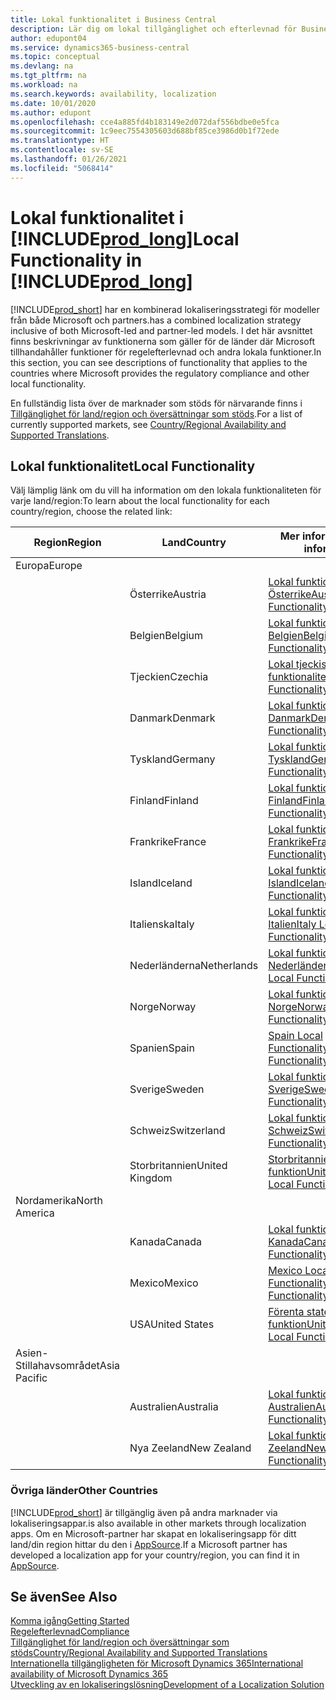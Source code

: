 ```yaml
---
title: Lokal funktionalitet i Business Central
description: Lär dig om lokal tillgänglighet och efterlevnad för Business Central för de länder där Microsoft tillhandahåller den lokala funktionaliteten.
author: edupont04
ms.service: dynamics365-business-central
ms.topic: conceptual
ms.devlang: na
ms.tgt_pltfrm: na
ms.workload: na
ms.search.keywords: availability, localization
ms.date: 10/01/2020
ms.author: edupont
ms.openlocfilehash: cce4a885fd4b183149e2d072daf556bdbe0e5fca
ms.sourcegitcommit: 1c9eec7554305603d688bf85ce3986d0b1f72ede
ms.translationtype: HT
ms.contentlocale: sv-SE
ms.lasthandoff: 01/26/2021
ms.locfileid: "5068414"
---
```

# <a name="local-functionality-in-prod_long"></a><span data-ttu-id="cb082-103">Lokal funktionalitet i [!INCLUDE[prod_long](includes/prod_long.md)]</span><span class="sxs-lookup"><span data-stu-id="cb082-103">Local Functionality in [!INCLUDE[prod_long](includes/prod_long.md)]</span></span>

[!INCLUDE[prod_short](includes/prod_short.md)] <span data-ttu-id="cb082-104">har en kombinerad lokaliseringsstrategi för modeller från både Microsoft och partners.</span><span class="sxs-lookup"><span data-stu-id="cb082-104">has a combined localization strategy inclusive of both Microsoft-led and partner-led models.</span></span> <span data-ttu-id="cb082-105">I det här avsnittet finns beskrivningar av funktionerna som gäller för de länder där Microsoft tillhandahåller funktioner för regelefterlevnad och andra lokala funktioner.</span><span class="sxs-lookup"><span data-stu-id="cb082-105">In this section, you can see descriptions of functionality that applies to the countries where Microsoft provides the regulatory compliance and other local functionality.</span></span>  

<span data-ttu-id="cb082-106">En fullständig lista över de marknader som stöds för närvarande finns i [Tillgänglighet för land/region och översättningar som stöds](/dynamics365/business-central/dev-itpro/compliance/apptest-countries-and-translations?toc=/dynamics365/business-central/toc.json).</span><span class="sxs-lookup"><span data-stu-id="cb082-106">For a list of currently supported markets, see [Country/Regional Availability and Supported Translations](/dynamics365/business-central/dev-itpro/compliance/apptest-countries-and-translations?toc=/dynamics365/business-central/toc.json).</span></span>  

## <a name="local-functionality"></a><span data-ttu-id="cb082-107">Lokal funktionalitet</span><span class="sxs-lookup"><span data-stu-id="cb082-107">Local Functionality</span></span>

<span data-ttu-id="cb082-108">Välj lämplig länk om du vill ha information om den lokala funktionaliteten för varje land/region:</span><span class="sxs-lookup"><span data-stu-id="cb082-108">To learn about the local functionality for each country/region, choose the related link:</span></span>

| <span data-ttu-id="cb082-109">Region</span><span class="sxs-lookup"><span data-stu-id="cb082-109">Region</span></span> | <span data-ttu-id="cb082-110">Land</span><span class="sxs-lookup"><span data-stu-id="cb082-110">Country</span></span> | <span data-ttu-id="cb082-111">Mer information</span><span class="sxs-lookup"><span data-stu-id="cb082-111">More information</span></span> |
| --- | --- |--- |
| <span data-ttu-id="cb082-112">Europa</span><span class="sxs-lookup"><span data-stu-id="cb082-112">Europe</span></span> |  | |
|        | <span data-ttu-id="cb082-113">Österrike</span><span class="sxs-lookup"><span data-stu-id="cb082-113">Austria</span></span> | [<span data-ttu-id="cb082-114">Lokal funktionalitet för Österrike</span><span class="sxs-lookup"><span data-stu-id="cb082-114">Austria Local Functionality</span></span>](localfunctionality/austria/austria-local-functionality.md) |
|        | <span data-ttu-id="cb082-115">Belgien</span><span class="sxs-lookup"><span data-stu-id="cb082-115">Belgium</span></span> | [<span data-ttu-id="cb082-116">Lokal funktionalitet för Belgien</span><span class="sxs-lookup"><span data-stu-id="cb082-116">Belgium Local Functionality</span></span>](localfunctionality/belgium/belgium-local-functionality.md) |
|        | <span data-ttu-id="cb082-117">Tjeckien</span><span class="sxs-lookup"><span data-stu-id="cb082-117">Czechia</span></span> | [<span data-ttu-id="cb082-118">Lokal tjeckisk funktionalitet</span><span class="sxs-lookup"><span data-stu-id="cb082-118">Czech Local Functionality</span></span>](localfunctionality/czech/czech-local-functionality.md) |
|        | <span data-ttu-id="cb082-119">Danmark</span><span class="sxs-lookup"><span data-stu-id="cb082-119">Denmark</span></span> | [<span data-ttu-id="cb082-120">Lokal funktionalitet för Danmark</span><span class="sxs-lookup"><span data-stu-id="cb082-120">Denmark Local Functionality</span></span>](localfunctionality/denmark/denmark-local-functionality.md) |
|        | <span data-ttu-id="cb082-121">Tyskland</span><span class="sxs-lookup"><span data-stu-id="cb082-121">Germany</span></span> | [<span data-ttu-id="cb082-122">Lokal funktionalitet för Tyskland</span><span class="sxs-lookup"><span data-stu-id="cb082-122">Germany Local Functionality</span></span>](localfunctionality/germany/germany-local-functionality.md) |
|        | <span data-ttu-id="cb082-123">Finland</span><span class="sxs-lookup"><span data-stu-id="cb082-123">Finland</span></span> | [<span data-ttu-id="cb082-124">Lokal funktionalitet för Finland</span><span class="sxs-lookup"><span data-stu-id="cb082-124">Finland Local Functionality</span></span>](localfunctionality/finland/finland-local-functionality.md) |
|        | <span data-ttu-id="cb082-125">Frankrike</span><span class="sxs-lookup"><span data-stu-id="cb082-125">France</span></span> | [<span data-ttu-id="cb082-126">Lokal funktionalitet för Frankrike</span><span class="sxs-lookup"><span data-stu-id="cb082-126">France Local Functionality</span></span>](localfunctionality/france/france-local-functionality.md) |
|        | <span data-ttu-id="cb082-127">Island</span><span class="sxs-lookup"><span data-stu-id="cb082-127">Iceland</span></span> | [<span data-ttu-id="cb082-128">Lokal funktionalitet för Island</span><span class="sxs-lookup"><span data-stu-id="cb082-128">Iceland Local Functionality</span></span>](localfunctionality/iceland/iceland-local-functionality.md) |
|        | <span data-ttu-id="cb082-129">Italienska</span><span class="sxs-lookup"><span data-stu-id="cb082-129">Italy</span></span> | [<span data-ttu-id="cb082-130">Lokal funktionalitet för Italien</span><span class="sxs-lookup"><span data-stu-id="cb082-130">Italy Local Functionality</span></span>](localfunctionality/italy/italy-local-functionality.md) |
|        | <span data-ttu-id="cb082-131">Nederländerna</span><span class="sxs-lookup"><span data-stu-id="cb082-131">Netherlands</span></span> | [<span data-ttu-id="cb082-132">Lokal funktionalitet för Nederländerna</span><span class="sxs-lookup"><span data-stu-id="cb082-132">Netherlands Local Functionality</span></span>](localfunctionality/netherlands/netherlands-local-functionality.md) |
|        | <span data-ttu-id="cb082-133">Norge</span><span class="sxs-lookup"><span data-stu-id="cb082-133">Norway</span></span> | [<span data-ttu-id="cb082-134">Lokal funktionalitet för Norge</span><span class="sxs-lookup"><span data-stu-id="cb082-134">Norway Local Functionality</span></span>](localfunctionality/norway/norway-local-functionality.md) |
|        | <span data-ttu-id="cb082-135">Spanien</span><span class="sxs-lookup"><span data-stu-id="cb082-135">Spain</span></span> | [<span data-ttu-id="cb082-136">Spain Local Functionality</span><span class="sxs-lookup"><span data-stu-id="cb082-136">Spain Local Functionality</span></span>](localfunctionality/spain/spain-local-functionality.md) |
|        | <span data-ttu-id="cb082-137">Sverige</span><span class="sxs-lookup"><span data-stu-id="cb082-137">Sweden</span></span> | [<span data-ttu-id="cb082-138">Lokal funktionalitet för Sverige</span><span class="sxs-lookup"><span data-stu-id="cb082-138">Sweden Local Functionality</span></span>](localfunctionality/sweden/sweden-local-functionality.md) |
|        | <span data-ttu-id="cb082-139">Schweiz</span><span class="sxs-lookup"><span data-stu-id="cb082-139">Switzerland</span></span> | [<span data-ttu-id="cb082-140">Lokal funktionalitet för Schweiz</span><span class="sxs-lookup"><span data-stu-id="cb082-140">Switzerland Local Functionality</span></span>](localfunctionality/switzerland/switzerland-local-functionality.md) |
|        | <span data-ttu-id="cb082-141">Storbritannien</span><span class="sxs-lookup"><span data-stu-id="cb082-141">United Kingdom</span></span> | [<span data-ttu-id="cb082-142">Storbritannien, lokal funktion</span><span class="sxs-lookup"><span data-stu-id="cb082-142">United Kingdom Local Functionality</span></span>](localfunctionality/unitedkingdom/united-kingdom-local-functionality.md) |
| <span data-ttu-id="cb082-143">Nordamerika</span><span class="sxs-lookup"><span data-stu-id="cb082-143">North America</span></span> |       |  |
|        | <span data-ttu-id="cb082-144">Kanada</span><span class="sxs-lookup"><span data-stu-id="cb082-144">Canada</span></span>|[<span data-ttu-id="cb082-145">Lokal funktionalitet för Kanada</span><span class="sxs-lookup"><span data-stu-id="cb082-145">Canada Local Functionality</span></span>](localfunctionality/canada/canada-local-functionality.md) |
|        | <span data-ttu-id="cb082-146">Mexico</span><span class="sxs-lookup"><span data-stu-id="cb082-146">Mexico</span></span> | [<span data-ttu-id="cb082-147">Mexico Local Functionality</span><span class="sxs-lookup"><span data-stu-id="cb082-147">Mexico Local Functionality</span></span>](localfunctionality/mexico/mexico-local-functionality.md) |
|        | <span data-ttu-id="cb082-148">USA</span><span class="sxs-lookup"><span data-stu-id="cb082-148">United States</span></span>|[<span data-ttu-id="cb082-149">Förenta staterna: lokal funktion</span><span class="sxs-lookup"><span data-stu-id="cb082-149">United States Local Functionality</span></span>](localfunctionality/unitedstates/united-states-local-functionality.md) |
| <span data-ttu-id="cb082-150">Asien-Stillahavsområdet</span><span class="sxs-lookup"><span data-stu-id="cb082-150">Asia Pacific</span></span> |       |  |
|        | <span data-ttu-id="cb082-151">Australien</span><span class="sxs-lookup"><span data-stu-id="cb082-151">Australia</span></span> | [<span data-ttu-id="cb082-152">Lokal funktionalitet för Australien</span><span class="sxs-lookup"><span data-stu-id="cb082-152">Australia Local Functionality</span></span>](localfunctionality/australia/australia-local-functionality.md) |
|        | <span data-ttu-id="cb082-153">Nya Zeeland</span><span class="sxs-lookup"><span data-stu-id="cb082-153">New Zealand</span></span> | [<span data-ttu-id="cb082-154">Lokal funktionalitet för Nya Zeeland</span><span class="sxs-lookup"><span data-stu-id="cb082-154">New Zealand Local Functionality</span></span>](localfunctionality/newzealand/new-zealand-local-functionality.md) |

### <a name="other-countries"></a><span data-ttu-id="cb082-155">Övriga länder</span><span class="sxs-lookup"><span data-stu-id="cb082-155">Other Countries</span></span>

[!INCLUDE[prod_short](includes/prod_short.md)] <span data-ttu-id="cb082-156">är tillgänglig även på andra marknader via lokaliseringsappar.</span><span class="sxs-lookup"><span data-stu-id="cb082-156">is also available in other markets through localization apps.</span></span> <span data-ttu-id="cb082-157">Om en Microsoft-partner har skapat en lokaliseringsapp för ditt land/din region hittar du den i [AppSource](https://go.microsoft.com/fwlink/?linkid=2081646).</span><span class="sxs-lookup"><span data-stu-id="cb082-157">If a Microsoft partner has developed a localization app for your country/region, you can find it in [AppSource](https://go.microsoft.com/fwlink/?linkid=2081646).</span></span>

## <a name="see-also"></a><span data-ttu-id="cb082-158">Se även</span><span class="sxs-lookup"><span data-stu-id="cb082-158">See Also</span></span>

[<span data-ttu-id="cb082-159">Komma igång</span><span class="sxs-lookup"><span data-stu-id="cb082-159">Getting Started</span></span>](product-get-started.md)  
[<span data-ttu-id="cb082-160">Regelefterlevnad</span><span class="sxs-lookup"><span data-stu-id="cb082-160">Compliance</span></span>](compliance/compliance-overview.md)  
[<span data-ttu-id="cb082-161">Tillgänglighet för land/region och översättningar som stöds</span><span class="sxs-lookup"><span data-stu-id="cb082-161">Country/Regional Availability and Supported Translations</span></span>](/dynamics365/business-central/dev-itpro/compliance/apptest-countries-and-translations?toc=/dynamics365/business-central/toc.json)  
[<span data-ttu-id="cb082-162">Internationella tillgängligheten för Microsoft Dynamics 365</span><span class="sxs-lookup"><span data-stu-id="cb082-162">International availability of Microsoft Dynamics 365</span></span>](/dynamics365/get-started/availability)  
[<span data-ttu-id="cb082-163">Utveckling av en lokaliseringslösning</span><span class="sxs-lookup"><span data-stu-id="cb082-163">Development of a Localization Solution</span></span>](/dynamics365/business-central/dev-itpro/developer/readiness/readiness-develop-localization)  
